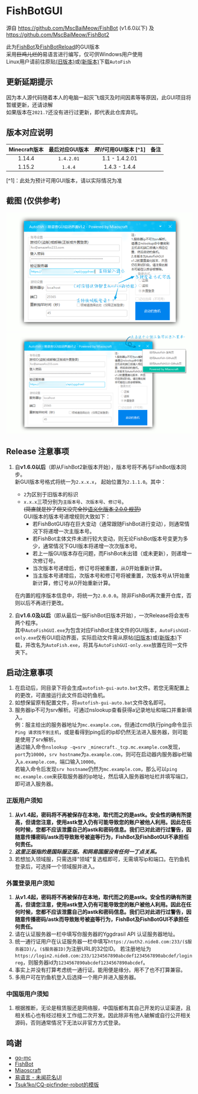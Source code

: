 # FishBotGUI
  
源自 https://github.com/MscBaiMeow/FishBot  (v1.6.0以下) 及 https://github.com/MscBaiMeow/FishBot2  
  
此为[FishBot](https://github.com/MscBaiMeow/FishBot)及[FishBotReload](https://github.com/MscBaiMeow/FishBot2)的GUI版本  
采用~~巨鸡儿烂的~~易语言进行编写，仅可供Windows用户使用  
Linux用户请前往原贴[(旧版本)](https://github.com/MscBaiMeow/FishBot/releases)或[(新版本)](https://github.com/MscBaiMeow/FishBot2/releases)下载`AutoFish`  

## 更新延期提示

因为本人源代码随着本人的电脑一起灰飞烟灭及时间因素等等原因，此GUI项目将暂缓更新，还请谅解  
如果版本在`2021.7`还没有进行过更新，即代表此仓库弃坑。

## 版本对应说明

| Minecraft版本 | 最后对应GUI版本 | *预计*可用GUI版本 [^1] | 备注 |
|:------:|:---------:|:---------:|:---------:|
| 1.14.4 | ```1.4.2.01``` | 1.1 - 1.4.2.01 ||
| 1.15.2 | ```1.4.4``` | 1.4.3 - 1.4.4 ||

[^1]：此处为预计可用GUI版本，请以实际情况为准

## 截图 (仅供参考)
![1](https://raw.githubusercontent.com/Amazefcc233/FishBotGUI/master/images/snipaste_20190813_001417.png)
![2](https://raw.githubusercontent.com/Amazefcc233/FishBotGUI/master/images/snipaste_20190813_001716.png)

## Release 注意事项

1. 自**v1.6.0以后**（即从FishBot2新版本开始），版本号将不再与FishBot版本同步。  
   新GUI版本号格式将统一为```2.x.x.x```， 起始位置为```2.1.1.0```。其中：  
   - ```2```为区别于旧版本的标识
   - ```x.x.x```三项分别为```主版本号```、```次版本号```、```修订号```。  
     ~~(简直就是抄了但又没完全抄[语义化版本 2.0.0 规范](https://semver.org/lang/zh-CN/))~~  
     GUI版本的版本号递增规则大致如下：
     - 若FishBotGUI存在巨大变动（通常跟随FishBot进行变动），则通常情况下将递增一次主版本号。
     - 若FishBot主体文件未进行较大变动，则无论FishBot版本号变更为多少，通常情况下GUI版本将递增一次次版本号。
     - 若上一版GUI版本存在问题，而FishBot未出错（或未更新），则递增一次修订号。
     - 当次版本号递增后，修订号将被重置，从0开始重新计算。
     - 当主版本号递增后，次版本号和修订号将被重置，次版本号从1开始重新计算，修订号从0开始重新计算。
   
   在内置的程序版本信息中，将统一为`2.0.0.0`。除非FishBot再次重开仓库，否则以后不再进行更改。
2. 自**v1.6.0及以后**（即从最后一版FishBot旧版本开始），一次Release将会发布两个程序。  
   其中```AutoFishGUI.exe```为包含对应FishBot主体文件的GUI版本，```AutoFishGUI-only.exe```仅有GUI启动界面，实际启动文件需从原帖[(旧版本)](https://github.com/MscBaiMeow/FishBot/releases)或[(新版本)](https://github.com/MscBaiMeow/FishBotReload/releases)下载，并改名为```AutoFish.exe```，将其与```AutoFishGUI-only.exe```放置在同一文件夹下。

## 启动注意事项

1. 在启动后，同目录下将会生成```autofish-gui-auto.bat```文件。若您无需配置上的更改，可直接运行此文件启动钓鱼机。
2. 如想保留原有配置文件，将```autofish-gui-auto.bat```文件改名即可。
3. 服务器ip不可为srv解析。可通过nslookup查看获得a记录地址和端口并重新填入。  
例：服主给出的服务器地址为```mc.example.com```，但通过cmd执行ping命令显示```Ping 请求找不到主机```，或是看得到ping后的ip却仍然无法进入服务器，则可能是使用了srv解析。  
通过输入命令```nslookup -q=srv _minecraft._tcp.mc.example.com```发现，```port```为```10000```，```srv hostname```为```a.example.com```，则可在启动器内服务器ip栏输入```a.example.com```，端口输入```10000```。  
若输入命令后发现```srv hostname```仍然为```mc.example.com```，那么可以```ping mc.example.com```来获取服务器的ip地址，然后填入服务器地址栏并填写端口，即可进入服务器。

### 正版用户须知

1. **从v1.4起，密码将不再被保存在本地，取代而之的是astk。安全性的确有所提高，但请您注意，使用astk登入仍有可能导致您的账户被他人利用。因此在任何时候，您都不应该泄露自己的astk和密码信息。我们已对此进行过警告，因随意传播密码/astk而导致账号被盗等行为，FishBot及FishBotGUI不承担任何责任。**
2. ***这里正版指的是国际服正版。和网易国服没有任何一丁点关系。***
3. 若想加入领域服，只需选择“领域”复选框即可，无需填写ip和端口。在钓鱼机登录后，可选择一个领域服并进入。

### 外置登录用户须知

1. **从v1.4起，密码将不再被保存在本地，取代而之的是astk。安全性的确有所提高，但请您注意，使用astk登入仍有可能导致您的账户被他人利用。因此在任何时候，您都不应该泄露自己的astk和密码信息。我们已对此进行过警告，因随意传播密码/astk而导致账号被盗等行为，FishBot及FishBotGUI不承担任何责任。**
2. 请在认证服务器一栏中填写你服务器的Yggdrasil API 认证服务器地址。
3. 统一通行证用户在认证服务器一栏中填写```https://auth2.nide8.com:233/($服务器ID)/```。```($服务器ID)```为注册URL的32位ID。
  若注册地址为```https://login2.nide8.com:233/1234567890abcdef1234567890abcdef/loginreg```，则服务器id为```1234567890abcdef1234567890abcdef```。
4. 事实上并没有打算考虑统一通行证。能用便是缘分。用不了也不打算兼容。
5. 多用户可在钓鱼机登入后选择一个用户并进入服务器。

### 中国版用户须知

1. 根据推断，无论是租赁服还是网络服，中国版都有其自己开发的认证渠道，且相关核心也有经过相关工作组二次开发。因此除非有他人破解或自行公开相关源码，否则通常情况下无法以非官方方式登录。

## 鸣谢

- [go-mc](https://github.com/Tnze/go-mc)
- [FishBot](https://github.com/MscBaiMeow/FishBot)
- [Miaoscraft](https://github.com/miaoscraft/)
- [易语言 - 未闻花名UI](https://bbs.125.la/home.php?mod=space&uid=378021)
- [Tsuk1ko/CQ-picfinder-robot的模版](https://github.com/Tsuk1ko/CQ-picfinder-robot)
